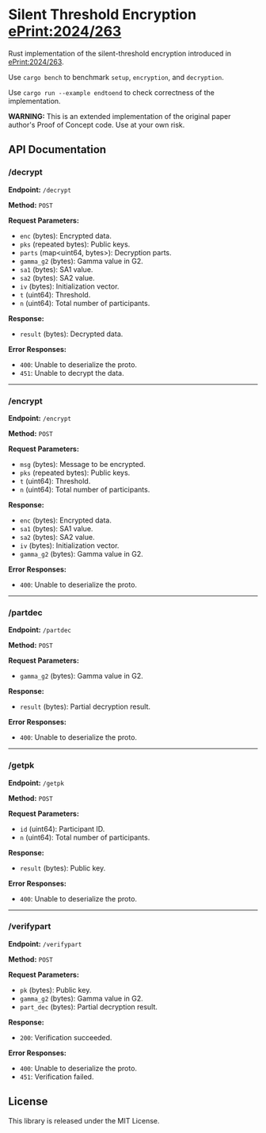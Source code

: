 # Silent Threshold Encryption [ePrint:2024/263](https://eprint.iacr.org/2024/263)

Rust implementation of the silent-threshold encryption introduced in [ePrint:2024/263](https://eprint.iacr.org/2024/263).

Use ```cargo bench``` to benchmark `setup`, `encryption`, and `decryption`.

Use ```cargo run --example endtoend``` to check correctness of the implementation.

**WARNING:** This is an extended implementation of the original paper author's Proof of Concept code. Use at your own risk.

## API Documentation

### /decrypt

**Endpoint:** `/decrypt`

**Method:** `POST`

**Request Parameters:**

- `enc` (bytes): Encrypted data.
- `pks` (repeated bytes): Public keys.
- `parts` (map<uint64, bytes>): Decryption parts.
- `gamma_g2` (bytes): Gamma value in G2.
- `sa1` (bytes): SA1 value.
- `sa2` (bytes): SA2 value.
- `iv` (bytes): Initialization vector.
- `t` (uint64): Threshold.
- `n` (uint64): Total number of participants.

**Response:**

- `result` (bytes): Decrypted data.

**Error Responses:**

- `400`: Unable to deserialize the proto.
- `451`: Unable to decrypt the data.

---

### /encrypt

**Endpoint:** `/encrypt`

**Method:** `POST`

**Request Parameters:**

- `msg` (bytes): Message to be encrypted.
- `pks` (repeated bytes): Public keys.
- `t` (uint64): Threshold.
- `n` (uint64): Total number of participants.

**Response:**

- `enc` (bytes): Encrypted data.
- `sa1` (bytes): SA1 value.
- `sa2` (bytes): SA2 value.
- `iv` (bytes): Initialization vector.
- `gamma_g2` (bytes): Gamma value in G2.

**Error Responses:**

- `400`: Unable to deserialize the proto.

---

### /partdec

**Endpoint:** `/partdec`

**Method:** `POST`

**Request Parameters:**

- `gamma_g2` (bytes): Gamma value in G2.

**Response:**

- `result` (bytes): Partial decryption result.

**Error Responses:**

- `400`: Unable to deserialize the proto.

---

### /getpk

**Endpoint:** `/getpk`

**Method:** `POST`

**Request Parameters:**

- `id` (uint64): Participant ID.
- `n` (uint64): Total number of participants.

**Response:**

- `result` (bytes): Public key.

**Error Responses:**

- `400`: Unable to deserialize the proto.

---

### /verifypart

**Endpoint:** `/verifypart`

**Method:** `POST`

**Request Parameters:**

- `pk` (bytes): Public key.
- `gamma_g2` (bytes): Gamma value in G2.
- `part_dec` (bytes): Partial decryption result.

**Response:**

- `200`: Verification succeeded.

**Error Responses:**

- `400`: Unable to deserialize the proto.
- `451`: Verification failed.

## License
This library is released under the MIT License.
